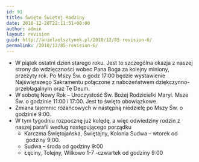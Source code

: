 ```yaml
---
id: 91
title: Święto Świętej Rodziny
date: 2010-12-28T22:11:51+00:00
author: admin
layout: revision
guid: http://anielaolsztynek.pl/2010/12/85-revision-6/
permalink: /2010/12/85-revision-6/
---
```

  * W piątek ostatni dzień starego roku. Jest to szczególna okazja z naszej strony do wdzięczności wobec Pana Boga za kolejny miniony, przeżyty rok. Po Mszy Św. o godz 17:00 będzie wystawienie Najświętszego Sakramentu połączone z nabożeństwem dziękczynno-przebłagalnym oraz Te Deum.
  * W sobotę Nowy Rok &#8211; Uroczystość Św. Bożej Rodzicielki Maryi. Msze Św. o godzinie 11:00 i 17:00. Jest to święto obowiązkowe.
  * Zmiana tajemnic różańcowych w następną niedzielę po Mszy Św. o godzinie 9:00.
  * W tym tygodniu rozpocznę już kolędę, a więc odwiedziny rodzin z naszej parafii według następującego porządku 
      * Karczma Świętojańska, Świętajny, Kolonia Sudwa &#8211; wtorek od  godziny 9:00.
      * Sudwa &#8211; środa od godziny 9:00
      * Łęciny, Tolejny, Wilkowo 1-7 -czwartek od godziny 9:00